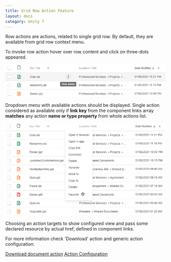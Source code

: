 ```yaml
---
title: Grid Row Action Feature
layout: docs
category: Unity 7
---
```

Row actions are actions, related to single grid row. By default, they are available from grid row context menu.

To invoke row action hover over row content and click on three-dots appeared. 

![react_row-action-menu](images/gridrowaction_1.png) 

Dropdown menu with available actions should be displayed. Single action considered as available only if **link key** from the component links array **matches** any action **name or type property** from whole actions list. 

![react_row-action-menu-dropdown](images/gridrowaction_2.png) 

Choosing an action targets to show configured view and pass some declared resource by actual href, defined in component links.

For more information check 'Download' action and generic action configuration:

[Download document action](../../features/document-management/document-download.md)
[Action Configuration](../../configuration/actions.md)


